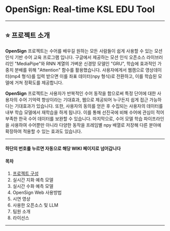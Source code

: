 # OpenSign: Real-time KSL EDU Tool

---

## :star: 프로젝트 소개

**OpenSign** 프로젝트는 수어를 배우길 원하는 모든 사람들이 쉽게 사용할 수 있는 모션인식 기반 수어 교육 프로그램 입니다.
구글에서 제공하는 모션 인식 오픈소스 라이브러리인 "MediaPipe"와 RNN 계열의 가벼운 신경망 모델인 "GRU", 학습에 효과적인 가중치 분배를 위해 "Attention" 함수를 활용했습니다.
사용자에게서 웹캠으로 영상데이터(mp4 형식)를 입력 받으면 이를 좌표 데이터(npy 형식)로 전환하고, 이를 학습된 모델에 거쳐 정확도를 제공합니다. 

**OpenSign** 프로젝트는 사용자가 반복적인 수어 동작을 함으로써 특정 단어에 대한 사용자의 수어 기억력 향상이라는 기대효과, 웹으로 제공되어 누구든지 쉽게 접근 가능하다는 기대효과가 있습니다. 
또한, 사용자의 동의를 얻은 후 수집되는 사용자의 데이터를 내부 학습 모델에서 재학습을 하게 됩니다. 이를 통해 선진국에 비해 수어에 관심이 적어 부족한 한국 수어 데이터를 보완할 수 있습니다. 
마지막으로, 수어 모델 학습 파이프라인을 사용하여 수어뿐만 아니라 다양한 동작을 프레임별 npy 배열로 저장해 다른 분야에 확장하여 적용할 수 있는 효과도 있습니다.

---
#### **하단의 번호를 누르면 자동으로 해당 WIKI 페이지로 넘어갑니다**

#### **목차**
1. [프로젝트 구성](https://github.com/jhparktime/OpenSign/wiki/%ED%94%84%EB%A1%9C%EC%A0%9D%ED%8A%B8-%EA%B5%AC%EC%84%B1)
2. 실시간 지화 예측 모델
3. 실시간 수화 예측 모델
4. OpenSign Web 사용방법
5. 시연 영상
6. 사용한 오픈소스 및 LLM
7. 팀원 소개
8. 라이선스

---
